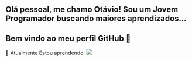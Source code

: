 ## Olá pessoal, me chamo Otávio! Sou um Jovem Programador buscando maiores aprendizados...
## Bem vindo ao meu perfil GitHub 👋

🌱 Atualmente Estou aprendendo:
<img src="https://cdn.jsdelivr.net/gh/devicons/devicon@latest/icons/javascript/javascript-original.svg" />

  
